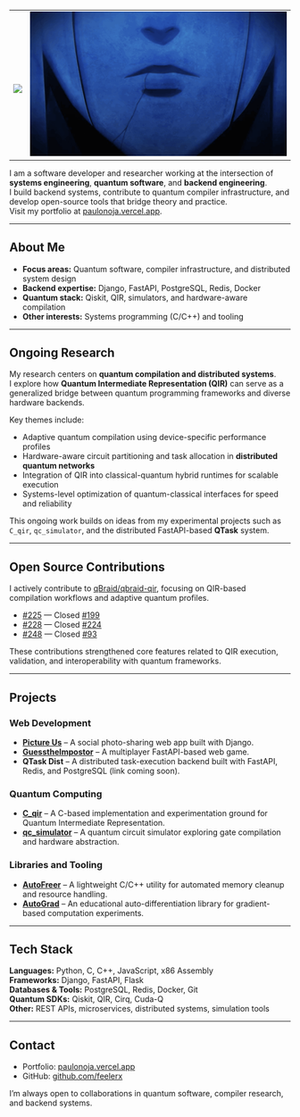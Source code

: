 <table border="0">
 <tr>
    <td>
      <br>
     <p align="center"><img src="https://readme-typing-svg.herokuapp.com/?ont=Righteous&size=35&center=true&vCenter=true&width=500&height=70&duration=4000&lines=Hi+There!+👋;+I'm+Paul;"/>
    <td>
      <img alt="gif" src="./soloo.gif">
   </td>  
 </tr>  
</table>

I am a software developer and researcher working at the intersection of **systems engineering**, **quantum software**, and **backend engineering**.  
I build backend systems, contribute to quantum compiler infrastructure, and develop open-source tools that bridge theory and practice.  
Visit my portfolio at [paulonoja.vercel.app](https://paulonoja.vercel.app).

---

## About Me

- **Focus areas:** Quantum software, compiler infrastructure, and distributed system design  
- **Backend expertise:** Django, FastAPI, PostgreSQL, Redis, Docker  
- **Quantum stack:** Qiskit, QIR, simulators, and hardware-aware compilation  
- **Other interests:** Systems programming (C/C++) and tooling

---

## Ongoing Research

My research centers on **quantum compilation and distributed systems**.  
I explore how **Quantum Intermediate Representation (QIR)** can serve as a generalized bridge between quantum programming frameworks and diverse hardware backends.

Key themes include:
- Adaptive quantum compilation using device-specific performance profiles  
- Hardware-aware circuit partitioning and task allocation in **distributed quantum networks**  
- Integration of QIR into classical-quantum hybrid runtimes for scalable execution  
- Systems-level optimization of quantum-classical interfaces for speed and reliability

This ongoing work builds on ideas from my experimental projects such as `C_qir`, `qc_simulator`, and the distributed FastAPI-based **QTask** system.

---

## Open Source Contributions

I actively contribute to [qBraid/qbraid-qir](https://github.com/qBraid/qbraid-qir), focusing on QIR-based compilation workflows and adaptive quantum profiles.

- [#225](https://github.com/qBraid/qbraid-qir/pull/225) — Closed [#199](https://github.com/qBraid/qbraid-qir/issues/199)  
- [#228](https://github.com/qBraid/qbraid-qir/pull/228) — Closed [#224](https://github.com/qBraid/qbraid-qir/issues/224)  
- [#248](https://github.com/qBraid/qbraid-qir/pull/248) — Closed [#93](https://github.com/qBraid/qbraid-qir/issues/93)  

These contributions strengthened core features related to QIR execution, validation, and interoperability with quantum frameworks.

---

## Projects

### Web Development
- **[Picture Us](https://picture-us.vercel.app/)** – A social photo-sharing web app built with Django.  
- **[GuesstheImpostor](https://guesstheimpostor.vercel.app/)** – A multiplayer FastAPI-based web game.  
- **QTask Dist** – A distributed task-execution backend built with FastAPI, Redis, and PostgreSQL (link coming soon).

### Quantum Computing
- **[C_qir](https://github.com/feelerx/C_qir)** – A C-based implementation and experimentation ground for Quantum Intermediate Representation.  
- **[qc_simulator](https://github.com/feelerx/qc_simulator)** – A quantum circuit simulator exploring gate compilation and hardware abstraction.

### Libraries and Tooling
- **[AutoFreer](https://github.com/feelerx/autofreer)** – A lightweight C/C++ utility for automated memory cleanup and resource handling.  
- **[AutoGrad](https://github.com/feelerx/AutoGrad)** – An educational auto-differentiation library for gradient-based computation experiments.

---

## Tech Stack

**Languages:** Python, C, C++, JavaScript, x86 Assembly  
**Frameworks:** Django, FastAPI, Flask  
**Databases & Tools:** PostgreSQL, Redis, Docker, Git  
**Quantum SDKs:** Qiskit, QIR, Cirq, Cuda-Q  
**Other:** REST APIs, microservices, distributed systems, simulation tools

---

## Contact

- Portfolio: [paulonoja.vercel.app](https://paulonoja.vercel.app)  
- GitHub: [github.com/feelerx](https://github.com/feelerx)  

I’m always open to collaborations in quantum software, compiler research, and backend systems.

